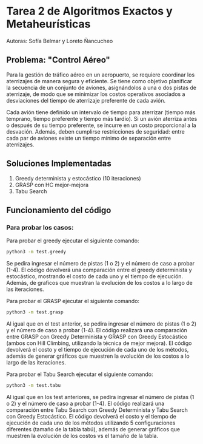 # Tarea 2 de Algoritmos Exactos y Metaheurísticas
Autoras: Sofía Belmar y Loreto Ñancucheo

## Problema: "Control Aéreo"
Para la gestión de tráfico aéreo en un aeropuerto, se requiere coordinar los aterrizajes de manera segura y eficiente. Se tiene como objetivo planificar la secuencia de un conjunto de aviones, asignándolos a una o dos pistas de aterrizaje, de modo que se minimizar los costos operativos asociados a desviaciones del tiempo de aterrizaje preferente de cada avión.

Cada avión tiene definido un intervalo de tiempo para aterrizar (tiempo más temprano, tiempo preferente y tiempo más tardío). Si un avión aterriza antes o después de su tiempo preferente, se incurre en un costo proporcional a la desvación. Además, deben cumplirse restricciones de seguridad: entre cada par de aviones existe un tiempo mínimo de separación entre aterrizajes.

## Soluciones Implementadas

1. Greedy determinista y estocástico (10 iteraciones)
2. GRASP con HC mejor-mejora
3. Tabu Search

## Funcionamiento del código

### Para probar los casos:
Para probar el greedy ejecutar el siguiente comando:
```bash
python3 -m test.greedy
```

Se pedira ingresar el número de pistas (1 o 2) y el número de caso a probar (1-4). El código devolverá una comparación entre el greedy determinista y estocástico, mostrando el costo de cada uno y el tiempo de ejecución. Además, de graficos que muestran la evolución de los costos a lo largo de las iteraciones. 

Para probar el GRASP ejecutar el siguiente comando:
```bash
python3 -m test.grasp
```
Al igual que en el test anterior, se pedira ingresar el número de pistas (1 o 2) y el número de caso a probar (1-4). El código realizará una comparación entre GRASP con Greedy Determinista y GRASP con Greedy Estocástico (ambos con Hill Climbing, utilizando la técnica de mejor mejora). El código devolverá el costo y el tiempo de ejecución de cada uno de los métodos, además de generar gráficos que muestren la evolución de los costos a lo largo de las iteraciones.

Para probar el Tabu Search ejecutar el siguiente comando:
```bash
python3 -m test.tabu
```

Al igual que en los test anteriores, se pedira ingresar el número de pistas (1 o 2) y el número de caso a probar (1-4). El código realizará una comparación entre Tabu Search con Greedy Determinista y Tabu Search con Greedy Estocástico. El código devolverá el costo y el tiempo de ejecución de cada uno de los métodos utilizando 5 configuraciones diferentes (tamaño de la tabla tabú), además de generar gráficos que muestren la evolución de los costos vs el tamaño de la tabla.
